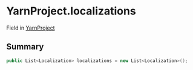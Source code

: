# YarnProject.localizations

Field in [YarnProject](/api/csharp/yarn.unity.yarnproject.md)

## Summary



```csharp
public List<Localization> localizations = new List<Localization>();
```

